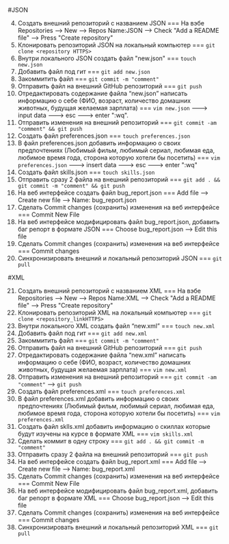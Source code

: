 #JSON

4) Создать внешний репозиторий c названием JSON === На вэбе Repositories --> New --> Repos Name:JSON --> Check "Add a README file" --> Press "Create repository"
5) Клонировать репозиторий JSON на локальный компьютер === `git clone <repository HTTPS>`
6) Внутри локального JSON создать файл "new.json" === `touch new.json`
7) Добавить файл под гит === `git add new.json`
8) Закоммитить файл === `git commit -m "comment"`
9) Отправить файл на внешний GitHub репозиторий === `git push`
10) Отредактировать содержание файла “new.json” написать информацию о себе (ФИО, возраст, количество домашних животных, будущая желаемая зарплата) === `vim new.json` ---> input data ---> esc ---> enter ":wq".
11) Отправить изменения на внешний репозиторий === `git commit -am "comment" && git push`
12) Создать файл preferences.json === `touch preferences.json`
13) В файл preferences.json добавить информацию о своих предпочтениях (Любимый фильм, любимый сериал, любимая еда, любимое время года, сторона которую хотели бы посетить)  === `vim preferences.json` ---> insert data ---> esc ---> enter ":wq"
14) Создать файл skills.json  === `touch skills.json`
15) Отправить сразу 2 файла на внешний репозиторий === `git add . && git commit -m "comment" && git push`
16) На веб интерфейсе создать файл bug_report.json === Add file --> Create new file --> Name: bug_report.json
17) Сделать Commit changes (сохранить) изменения на веб интерфейсе === Commit New File
18) На веб интерфейсе модифицировать файл bug_report.json, добавить баг репорт в формате JSON === Choose bug_report.json --> Edit this file
19) Сделать Commit changes (сохранить) изменения на веб интерфейсе === Commit changes
20) Синхронизировать внешний и локальный репозиторий JSON === `git pull`

#XML

21. Создать внешний репозиторий c названием XML === На вэбе Repositories --> New --> Repos Name:XML --> Check "Add a README file" --> Press "Create repository"
22. Клонировать репозиторий XML на локальный компьютер === `git clone <repository_linkHTTPS>`
23. Внутри локального XML создать файл “new.xml” === `touch new.xml`
24. Добавить файл под гит === `git add new.xml`
25. Закоммитить файл === `git commit -m "comment"`
26. Отправить файл на внешний GitHub репозиторий === `git push`
27. Отредактировать содержание файла “new.xml” написать информацию о себе (ФИО, возраст, количество домашних животных, будущая желаемая зарплата) === `vim new.xml`
28. Отправить изменения на внешний репозиторий === `git commit -am "comment"` --> `git push`
29. Создать файл preferences.xml === `touch preferences.xml`
30. В файл preferences.xml добавить информацию о своих предпочтениях (Любимый фильм, любимый сериал, любимая еда, любимое время года, сторона которую хотели бы посетить) === `vim preferences.xml`
31. Создать файл sklls.xml добавить информацию о скиллах которые будут изучены на курсе в формате XML === `vim skills.xml`
32. Сделать коммит в одну строку === `git add . && git commit -m "comment"`
33. Отправить сразу 2 файла на внешний репозиторий === `git push`
34. На веб интерфейсе создать файл bug_report.xml === Add file --> Create new file --> Name: bug_report.xml
35. Сделать Commit changes (сохранить) изменения на веб интерфейсе === Commit New File
36. На веб интерфейсе модифицировать файл bug_report.xml, добавить баг репорт в формате XML === Choose bug_report.json --> Edit this file 
37. Сделать Commit changes (сохранить) изменения на веб интерфейсе === Commit changes
38. Синхронизировать внешний и локальный репозиторий XML === `git pull`
